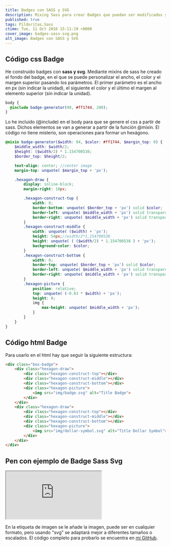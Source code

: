 ```yaml
---
title: Badges con SASS y SVG
description: Mixing Sass para crear Badges que puedan ser modificados y adaptados mediante parámetros
published: true
tags: Pildoritas,Sass
ctime: Tue, 11 Oct 2016 15:11:19 +0000
cover_image: badges-sass-svg.png
alt_image: Badges con SASS y SVG
---
```


## Código css Badge
He construido badges con **sass y svg**. Mediante mixins de sass he creado el fondo del badge, en el que se puede personalizar el ancho, el color y el margen superior pasando los parámetros. El primer parámetro es el ancho en px (sin indicar la unidad), el siguiente el color y el último el margen al elemento superior (sin indicar la unidad).

```scss
body {
  @include badge-generator(90, #ff1744, 200);
}
```

Lo he incluido (@include) en el body para que se genere el css a partir de sass. Dichos elementos se van a generar a partir de la función @mixin. El código no tiene misterio, son operaciones para formar un hexágono.

```scss
@mixin badge-generator($width: 94, $color: #ff1744, $margin_top: 0) {
	$middle_width: $width/2;
	$height: ($width/2) * 1.154700538;
	$border_top: $height/2;

	text-align: center; //center image
	margin-top: unquote( $margin_top + 'px');

	.hexagon-draw {
		display: inline-block;
		margin-right: 10px;

		.hexagon-construct-top {
			width: 0;
			border-bottom: unquote( $border_top + 'px') solid $color;
			border-left: unquote( $middle_width + 'px') solid transparent;
			border-right: unquote( $middle_width + 'px') solid transparent;
		}
		.hexagon-construct-middle {
			width: unquote( ($width) + 'px');
			height: 54px;//width/2*1,154700538
			height: unquote( ( ($width/2) * 1.154700538 ) + 'px');
			background-color: $color;
		}
		.hexagon-construct-bottom {
			width: 0;
			border-top: unquote( $border_top + 'px') solid $color;
			border-left: unquote( $middle_width + 'px') solid transparent;
			border-right: unquote( $middle_width + 'px') solid transparent;
		}
		.hexagon-picture {
			position: relative;
			top: unquote( (-0.83 * $width) + 'px');
			height: 0;
			img {
				max-height: unquote( $middle_width + 'px');
			}
		}
	}
}
```

## Código html Badge
Para usarlo en el html hay que seguir la siguiente estructura:

```html
<div class="box-badge">
	<div class="hexagon-draw">
		<div class="hexagon-construct-top"></div>
		<div class="hexagon-construct-middle"></div>
		<div class="hexagon-construct-bottom"></div>
		<div class="hexagon-picture">
			<img src="img/badge.svg" alt="Title Badge">
		</div>
	</div>
	<div class="hexagon-draw">
		<div class="hexagon-construct-top"></div>
		<div class="hexagon-construct-middle"></div>
		<div class="hexagon-construct-bottom"></div>
		<div class="hexagon-picture">
			<img src="img/dollar-symbol.svg" alt="Title Dollar Symbol">
		</div>
	</div>
</div>
```

## Pen con ejemplo de Badge Sass Svg

<div class="ratio-16-9">
    <iframe title="Badges con SASS y SVG" src="https://codepen.io/ivan_albizu/pen/MWWEjrP"></iframe>  
</div>


En la etiqueta de imagen se le añade la imagen, puede ser en cualquier formato, pero usando "svg" se adaptará mejor a diferentes tamaños o escalados.
El código completo para probarlo se encuentra en <a href="https://github.com/ivanalbizu/Badges-with-Sass-and-Svg" target="_blank">mi GitHub</a>.